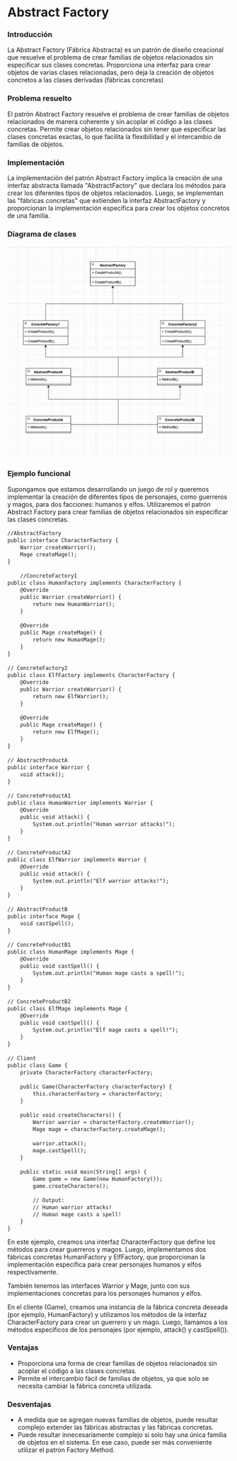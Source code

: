 # Abstract Factory
### Introducción
La Abstract Factory (Fábrica Abstracta) es un patrón de diseño creacional que resuelve el problema de crear familias de objetos relacionados sin especificar sus clases concretas. Proporciona una interfaz para crear objetos de varias clases relacionadas, pero deja la creación de objetos concretos a las clases derivadas (fábricas concretas)
 ### Problema resuelto
El patrón Abstract Factory resuelve el problema de crear familias de objetos relacionados de manera coherente y sin acoplar el código a las clases concretas. Permite crear objetos relacionados sin tener que especificar las clases concretas exactas, lo que facilita la flexibilidad y el intercambio de familias de objetos.
### Implementación
La implementación del patrón Abstract Factory implica la creación de una interfaz abstracta llamada "AbstractFactory" que declara los métodos para crear los diferentes tipos de objetos relacionados. Luego, se implementan las "fábricas concretas" que extienden la interfaz AbstractFactory y proporcionan la implementación específica para crear los objetos concretos de una familia.
### Diagrama de clases
![Diagrama](Diagrama.png)
### Ejemplo funcional
Supongamos que estamos desarrollando un juego de rol y queremos implementar la creación de diferentes tipos de personajes, como guerreros y magos, para dos facciones: humanos y elfos. Utilizaremos el patrón Abstract Factory para crear familias de objetos relacionados sin especificar las clases concretas.

```
//AbstractFactory
public interface CharacterFactory {
    Warrior createWarrior();
    Mage createMage();
}

    //ConcreteFactory1
public class HumanFactory implements CharacterFactory {
    @Override
    public Warrior createWarrior() {
        return new HumanWarrior();
    }

    @Override
    public Mage createMage() {
        return new HumanMage();
    }
}

// ConcreteFactory2
public class ElfFactory implements CharacterFactory {
    @Override
    public Warrior createWarrior() {
        return new ElfWarrior();
    }

    @Override
    public Mage createMage() {
        return new ElfMage();
    }
}

// AbstractProductA
public interface Warrior {
    void attack();
}

// ConcreteProductA1
public class HumanWarrior implements Warrior {
    @Override
    public void attack() {
        System.out.println("Human warrior attacks!");
    }
}

// ConcreteProductA2
public class ElfWarrior implements Warrior {
    @Override
    public void attack() {
        System.out.println("Elf warrior attacks!");
    }
}

// AbstractProductB
public interface Mage {
    void castSpell();
}

// ConcreteProductB1
public class HumanMage implements Mage {
    @Override
    public void castSpell() {
        System.out.println("Human mage casts a spell!");
    }
}

// ConcreteProductB2
public class ElfMage implements Mage {
    @Override
    public void castSpell() {
        System.out.println("Elf mage casts a spell!");
    }
}

// Client
public class Game {
    private CharacterFactory characterFactory;

    public Game(CharacterFactory characterFactory) {
        this.characterFactory = characterFactory;
    }

    public void createCharacters() {
        Warrior warrior = characterFactory.createWarrior();
        Mage mage = characterFactory.createMage();

        warrior.attack();
        mage.castSpell();
    }

    public static void main(String[] args) {
        Game game = new Game(new HumanFactory());
        game.createCharacters();

        // Output:
        // Human warrior attacks!
        // Human mage casts a spell!
    }
}
```

En este ejemplo, creamos una interfaz CharacterFactory que define los métodos para crear guerreros y magos. Luego, implementamos dos fábricas concretas HumanFactory y ElfFactory, que proporcionan la implementación específica para crear personajes humanos y elfos respectivamente.

También tenemos las interfaces Warrior y Mage, junto con sus implementaciones concretas para los personajes humanos y elfos.

En el cliente (Game), creamos una instancia de la fábrica concreta deseada (por ejemplo, HumanFactory) y utilizamos los métodos de la interfaz CharacterFactory para crear un guerrero y un mago. Luego, llamamos a los métodos específicos de los personajes (por ejemplo, attack() y castSpell()).
### Ventajas
- Proporciona una forma de crear familias de objetos relacionados sin acoplar el código a las clases concretas.
- Permite el intercambio fácil de familias de objetos, ya que solo se necesita cambiar la fábrica concreta utilizada.
### Desventajas
- A medida que se agregan nuevas familias de objetos, puede resultar complejo extender las fábricas abstractas y las fábricas concretas.
- Puede resultar innecesariamente complejo si solo hay una única familia de objetos en el sistema. En ese caso, puede ser más conveniente utilizar el patrón Factory Method.
